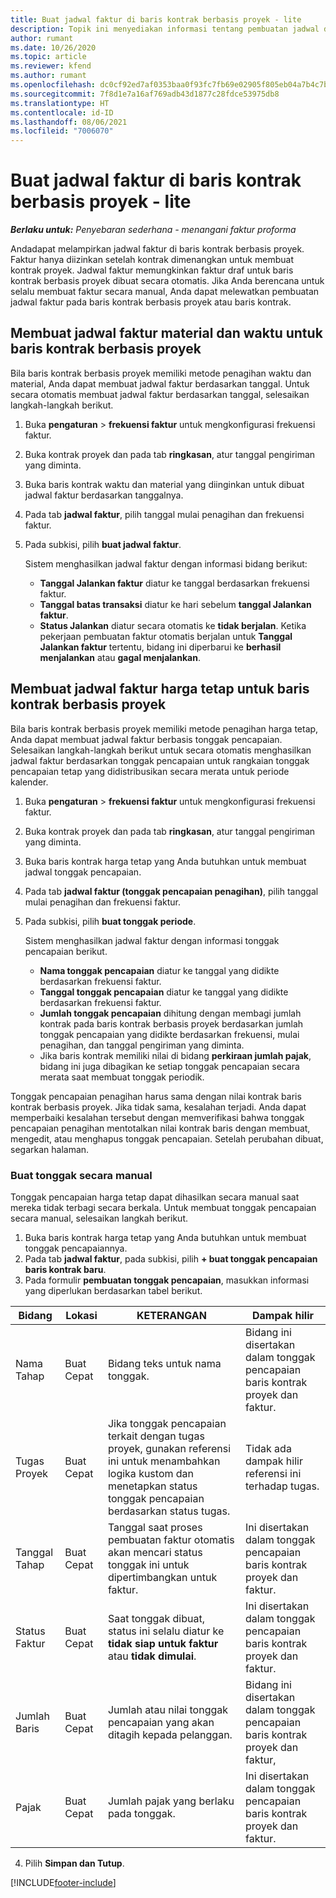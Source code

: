 ```yaml
---
title: Buat jadwal faktur di baris kontrak berbasis proyek - lite
description: Topik ini menyediakan informasi tentang pembuatan jadwal dan tonggak pencapaian faktur.
author: rumant
ms.date: 10/26/2020
ms.topic: article
ms.reviewer: kfend
ms.author: rumant
ms.openlocfilehash: dc0cf92ed7af0353baa0f93fc7fb69e02905f805eb04a7b4c7bc99cfe59da62a
ms.sourcegitcommit: 7f8d1e7a16af769adb43d1877c28fdce53975db8
ms.translationtype: HT
ms.contentlocale: id-ID
ms.lasthandoff: 08/06/2021
ms.locfileid: "7006070"
---
```

# <a name="create-invoice-schedules-on-a-project-based-contract-line---lite"></a>Buat jadwal faktur di baris kontrak berbasis proyek - lite

_**Berlaku untuk:** Penyebaran sederhana - menangani faktur proforma_

Andadapat melampirkan jadwal faktur di baris kontrak berbasis proyek. Faktur hanya diizinkan setelah kontrak dimenangkan untuk membuat kontrak proyek. Jadwal faktur memungkinkan faktur draf untuk baris kontrak berbasis proyek dibuat secara otomatis. Jika Anda berencana untuk selalu membuat faktur secara manual, Anda dapat melewatkan pembuatan jadwal faktur pada baris kontrak berbasis proyek atau baris kontrak.

## <a name="create-a-time-and-material-invoice-schedule-for-a-project-based-contract-line"></a>Membuat jadwal faktur material dan waktu untuk baris kontrak berbasis proyek

Bila baris kontrak berbasis proyek memiliki metode penagihan waktu dan material, Anda dapat membuat jadwal faktur berdasarkan tanggal. Untuk secara otomatis membuat jadwal faktur berdasarkan tanggal, selesaikan langkah-langkah berikut.

1. Buka **pengaturan** > **frekuensi faktur** untuk mengkonfigurasi frekuensi faktur.
2. Buka kontrak proyek dan pada tab **ringkasan**, atur tanggal pengiriman yang diminta.
3. Buka baris kontrak waktu dan material yang diinginkan untuk dibuat jadwal faktur berdasarkan tanggalnya. 
4. Pada tab **jadwal faktur**, pilih tanggal mulai penagihan dan frekuensi faktur. 
5. Pada subkisi, pilih **buat jadwal faktur**.

    Sistem menghasilkan jadwal faktur dengan informasi bidang berikut:

    - **Tanggal Jalankan faktur** diatur ke tanggal berdasarkan frekuensi faktur.
    - **Tanggal batas transaksi** diatur ke hari sebelum **tanggal Jalankan faktur**.
    - **Status Jalankan** diatur secara otomatis ke **tidak berjalan**. Ketika pekerjaan pembuatan faktur otomatis berjalan untuk **Tanggal Jalankan faktur** tertentu, bidang ini diperbarui ke **berhasil menjalankan** atau **gagal menjalankan**.

## <a name="create-a-fixed-price-invoice-schedule-for-a-project-based-contract-line"></a>Membuat jadwal faktur harga tetap untuk baris kontrak berbasis proyek

Bila baris kontrak berbasis proyek memiliki metode penagihan harga tetap, Anda dapat membuat jadwal faktur berbasis tonggak pencapaian. Selesaikan langkah-langkah berikut untuk secara otomatis menghasilkan jadwal faktur berdasarkan tonggak pencapaian untuk rangkaian tonggak pencapaian tetap yang didistribusikan secara merata untuk periode kalender.

1. Buka **pengaturan** > **frekuensi faktur** untuk mengkonfigurasi frekuensi faktur.
2. Buka kontrak proyek dan pada tab **ringkasan**, atur tanggal pengiriman yang diminta.
3. Buka baris kontrak harga tetap yang Anda butuhkan untuk membuat jadwal tonggak pencapaian. 
4. Pada tab **jadwal faktur (tonggak pencapaian penagihan)**, pilih tanggal mulai penagihan dan frekuensi faktur. 
5. Pada subkisi, pilih **buat tonggak periode**.

    Sistem menghasilkan jadwal faktur dengan informasi tonggak pencapaian berikut.

    - **Nama tonggak pencapaian** diatur ke tanggal yang didikte berdasarkan frekuensi faktur.
    - **Tanggal tonggak pencapaian** diatur ke tanggal yang didikte berdasarkan frekuensi faktur.
    - **Jumlah tonggak pencapaian** dihitung dengan membagi jumlah kontrak pada baris kontrak berbasis proyek berdasarkan jumlah tonggak pencapaian yang didikte berdasarkan frekuensi, mulai penagihan, dan tanggal pengiriman yang diminta.
    - Jika baris kontrak memiliki nilai di bidang **perkiraan jumlah pajak**, bidang ini juga dibagikan ke setiap tonggak pencapaian secara merata saat membuat tonggak periodik.

Tonggak pencapaian penagihan harus sama dengan nilai kontrak baris kontrak berbasis proyek. Jika tidak sama, kesalahan terjadi. Anda dapat memperbaiki kesalahan tersebut dengan memverifikasi bahwa tonggak pencapaian penagihan mentotalkan nilai kontrak baris dengan membuat, mengedit, atau menghapus tonggak pencapaian. Setelah perubahan dibuat, segarkan halaman.

### <a name="manually-create-milestones"></a>Buat tonggak secara manual

Tonggak pencapaian harga tetap dapat dihasilkan secara manual saat mereka tidak terbagi secara berkala. Untuk membuat tonggak pencapaian secara manual, selesaikan langkah berikut.

1. Buka baris kontrak harga tetap yang Anda butuhkan untuk membuat tonggak pencapaiannya. 
2. Pada tab **jadwal faktur**, pada subkisi, pilih **+ buat tonggak pencapaian baris kontrak baru**.
3. Pada formulir **pembuatan tonggak pencapaian**, masukkan informasi yang diperlukan berdasarkan tabel berikut. 

| Bidang | Lokasi | KETERANGAN | Dampak hilir |
| --- | --- | --- | --- |
| Nama Tahap | Buat Cepat | Bidang teks untuk nama tonggak. | Bidang ini disertakan dalam tonggak pencapaian baris kontrak proyek dan faktur. |
| Tugas Proyek | Buat Cepat | Jika tonggak pencapaian terkait dengan tugas proyek, gunakan referensi ini untuk menambahkan logika kustom dan menetapkan status tonggak pencapaian berdasarkan status tugas. | Tidak ada dampak hilir referensi ini terhadap tugas. |
| Tanggal Tahap | Buat Cepat | Tanggal saat proses pembuatan faktur otomatis akan mencari status tonggak ini untuk dipertimbangkan untuk faktur. | Ini disertakan dalam tonggak pencapaian baris kontrak proyek dan faktur. |
| Status Faktur | Buat Cepat | Saat tonggak dibuat, status ini selalu diatur ke **tidak siap untuk faktur** atau **tidak dimulai**. | Ini disertakan dalam tonggak pencapaian baris kontrak proyek dan faktur. |
| Jumlah Baris | Buat Cepat | Jumlah atau nilai tonggak pencapaian yang akan ditagih kepada pelanggan. | Bidang ini disertakan dalam tonggak pencapaian baris kontrak proyek dan faktur, |
| Pajak | Buat Cepat | Jumlah pajak yang berlaku pada tonggak. | Ini disertakan dalam tonggak pencapaian baris kontrak proyek dan faktur. |

4. Pilih **Simpan dan Tutup**.


[!INCLUDE[footer-include](../../includes/footer-banner.md)]